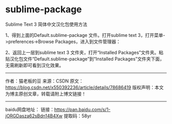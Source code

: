 # sublime-package
Sublime Text 3 简体中文汉化包使用方法

1、得到上面的Default.sublime-package 文件。打开sublime text 3，打开菜单->preferences->Browse Packages，进入到文件管理器：

2、返回上一层到sublime text 3 文件夹，打开“Installed Packages”文件夹。粘贴汉化包文件“Default.sublime-package”到“Installed Packages”文件夹下面，无需刷新即可看到汉化效果。

--- 

作者：猫老板的豆 
来源：CSDN 
原文：https://blog.csdn.net/x550392236/article/details/78686419 
版权声明：本文为博主原创文章，转载请附上博文链接！

---
baidu网盘地址：
链接：https://pan.baidu.com/s/1-jORGDasza62sBdn14B4Xw 
提取码：58yr 
